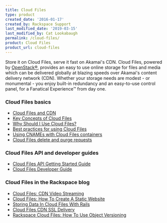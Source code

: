 ```yaml
---
title: Cloud Files
type: product
created_date: '2016-01-17'
created_by: Rackspace Support
last_modified_date: '2019-03-15'
last_modified_by: Cat Lookabaugh
permalink: /cloud-files/
product: Cloud Files
product_url: cloud-files
---
```


Store it on Cloud Files, serve it fast on Akamai's CDN. Cloud Files, powered by
[OpenStack&reg;](https://www.rackspace.com/cloudbuilders/openstack/), provides an
easy to use online storage for files and media which can be delivered globally
at blazing speeds over Akamai's content delivery network (CDN). Whether your
storage needs are modest - or monumental - you enjoy built-in redundancy and an
easy-to-use control panel, for a Fanatical Experience&trade; from day one.

###  Cloud Files basics

- [Cloud Files and CDN](/support/how-to/getting-started-with-cloud-files-and-cdn/)
- [Key Concepts of Cloud Files](/support/how-to/cloud-files-key-concepts)
- [Why Should I Use Cloud Files?](/support/how-to/why-choose-cloud-files)
- [Best practices for using Cloud Files](/support/how-to/best-practices-for-using-cloud-files)
- [Using CNAMEs with Cloud Files containers](/support/how-to/using-cnames-with-cloud-files-containers)
- [Cloud Files delete and purge requests](/support/how-to/cloud-files-deletion-and-purge-requests)

###  Cloud Files API and developer guides

- [Cloud Files API Getting Started Guide](https://docs.rackspace.com/docs/cloud-files/v1/developer-guide/#getting-started)
- [Cloud Files Developer Guide](https://docs.rackspace.com/docs/cloud-files/v1/developer-guide/#document-developer-guide)


### Cloud Files in the Rackspace blog

-   [Cloud Files: CDN Video Streaming](https://www.rackspace.com/blog/cloud-files-adds-cdn-video-streaming/)
-   [Cloud Files: How To Create A Static Website](https://www.rackspace.com/blog/rackspace-cloud-files-how-to-create-a-static-website/)
-   [Storing Data In Cloud Files With Rails](https://www.rackspace.com/blog/storing-data-in-cloud-files-with-rails/)
-   [Cloud Files CDN SSL Delivery](https://blog.rackspace.com/its-here-cloud-files-now-supports-cnames-for-cdn-enabled-content/)
-   [Rackspace Cloud Files: How To Use Object Versioning](https://www.rackspace.com/blog/rackspace-cloud-files-how-to-use-object-versioning/)
